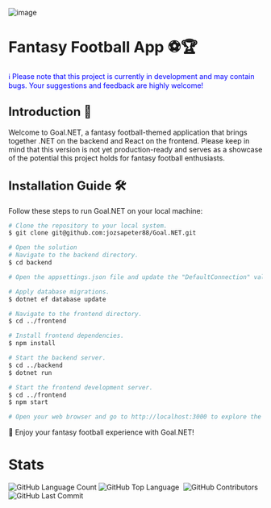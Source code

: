 ![image](https://github.com/jozsapeter88/Goal.NET/assets/113460628/1259aef5-f6fe-4359-94de-24502aeeac49)



# <span style="font-size: 30px"><b>Fantasy Football App ⚽🏆</b></span>
<span style="color: blue">ℹ️ Please note that this project is currently in development and may contain bugs. Your suggestions and feedback are highly welcome!</span>

## <span style="font-size: 24px"><b>Introduction 👋</b></span>
Welcome to Goal.NET, a fantasy football-themed application that brings together .NET on the backend and React on the frontend. Please keep in mind that this version is not yet production-ready and serves as a showcase of the potential this project holds for fantasy football enthusiasts.

## <span style="font-size: 24px"><b>Installation Guide 🛠️</b></span>
Follow these steps to run Goal.NET on your local machine:

```bash
# Clone the repository to your local system.
$ git clone git@github.com:jozsapeter88/Goal.NET.git

# Open the solution
# Navigate to the backend directory.
$ cd backend

# Open the appsettings.json file and update the "DefaultConnection" value with your database connection string.

# Apply database migrations.
$ dotnet ef database update

# Navigate to the frontend directory.
$ cd ../frontend

# Install frontend dependencies.
$ npm install

# Start the backend server.
$ cd ../backend
$ dotnet run

# Start the frontend development server.
$ cd ../frontend
$ npm start

# Open your web browser and go to http://localhost:3000 to explore the Goal.NET App.
```

🚀 Enjoy your fantasy football experience with Goal.NET!

# Stats
<img alt="GitHub Language Count" src="https://img.shields.io/github/languages/count/jozsapeter88/Goal.NET" /> <img alt="GitHub Top Language" src="https://img.shields.io/github/languages/top/jozsapeter88/Goal.NET" /> <img alt="" src="https://img.shields.io/github/repo-size/jozsapeter88/Goal.NET" /> <img alt="GitHub Contributors" src="https://img.shields.io/github/contributors/jozsapeter88/Goal.NET" /> <img alt="GitHub Last Commit" src="https://img.shields.io/github/last-commit/jozsapeter88/Goal.NET" />
